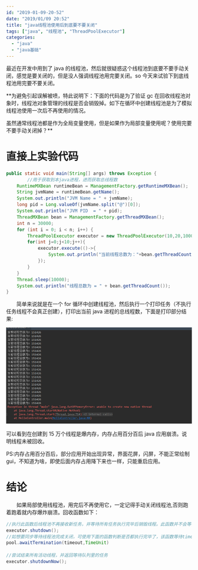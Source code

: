 ```yaml
---
id: "2019-01-09-20-52"
date: "2019/01/09 20:52"
title: "java线程池使用后到底要不要关闭"
tags: ["java", "线程池", "ThreadPoolExecutor"]
categories:
  - "java"
  - "java基础"
---
```



最近在开发中用到了 java 的线程池，然后就很疑惑这个线程池到底要不要手动关闭，感觉是要关闭的，但是没人强调线程池用完要关闭。so 今天来试验下到底线程池用完要不要关闭。

**为避免引起误解被喷，特此说明下：下面的代码是为了验证 gc 在回收线程池对象时，线程池对象管理的线程是否会销毁掉。如下在循环中创建线程池是为了模拟线程池使用一次后不再使用的情况。

虽然通常线程池都是作为全局变量使用，但是如果作为局部变量使用呢？使用完要不要手动关闭掉？**

<!-- more -->

# 直接上实验代码

```java
public static void main(String[] args) throws Exception {
        //用于获取到本java进程，进而获取总线程数
    RuntimeMXBean runtimeBean = ManagementFactory.getRuntimeMXBean();
    String jvmName = runtimeBean.getName();
    System.out.println("JVM Name = " + jvmName);
    long pid = Long.valueOf(jvmName.split("@")[0]);
    System.out.println("JVM PID  = " + pid);
    ThreadMXBean bean = ManagementFactory.getThreadMXBean();
    int n = 30000;
    for (int i = 0; i < n; i++) {
        ThreadPoolExecutor executor = new ThreadPoolExecutor(10,20,1000,TimeUnit.SECONDS,new LinkedBlockingDeque<>());
        for(int j=0;j<10;j++){
            executor.execute(()->{
                System.out.println("当前线程总数为："+bean.getThreadCount());
            });
        }
    }
    Thread.sleep(10000);
    System.out.println("线程总数为 = " + bean.getThreadCount());
}
```

&emsp;&emsp;简单来说就是在一个 for 循环中创建线程池，然后执行一个打印任务（不执行任务线程不会真正创建），打印出当前 java 进程的总线程数，下面是打印部分结果:

![线程](https://raw.githubusercontent.com/FleyX/files/master/java/%E5%85%B6%E4%BB%96/20190109212349.png)

可以看到在创建到 15 万个线程是爆内存，内存占用百分百后 java 应用崩溃。说明线程未被回收。

PS:内存占用百分百后，部分应用开始出现异常，界面花屏，闪屏，不能正常绘制 gui，不知道为啥，即使后面内存占用降下来也一样，只能重启应用。

# 结论

&emsp;&emsp;如果局部使用线程池，用完后不再使用它，一定记得手动关闭线程池,否则跑着跑着就内存爆炸崩溃。回收函数如下：

```java
//执行此函数后线程池不再接收新任务，并等待所有任务执行完毕后销毁线程。此函数并不会等待线程销毁完毕，而是立即返回的
executor.shutdown();
//如想要同步等待线程池完成关闭，可使用下面的函数判断是否都执行完毕了，该函数等待timeout后，返回是否所有任务都执行完毕了
pool.awaitTermination(timeout,TimeUnit)

//尝试结束所有活动线程，并返回等待队列里的任务
executor.shutdownNow();

```

